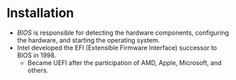 # Installation

- *BIOS* is responsible for detecting the hardware components, configuring the hardware, and starting the operating system.
- Intel developed the EFI (Extensible Firmware Interface) successor to BIOS in 1998.
    - Became UEFI after the participation of AMD, Apple, Microsoft, and others.